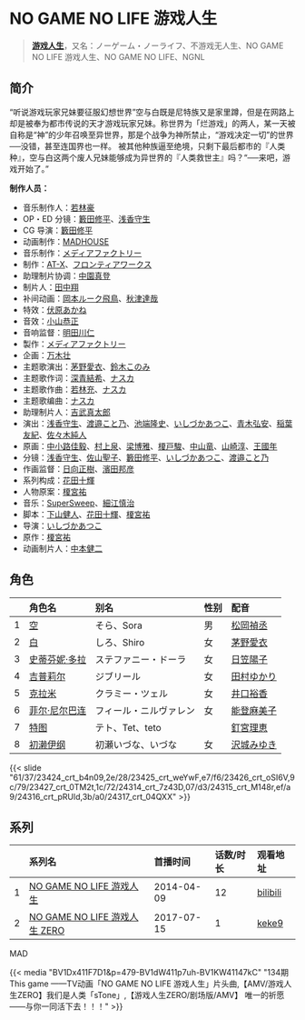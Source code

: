 # NO GAME NO LIFE 游戏人生


> <u>**[游戏人生](https://bgm.tv/subject/79227)**</u>，又名：ノーゲーム・ノーライフ、不游戏无人生、NO GAME NO LIFE 游戏人生、NO GAME NO LIFE、NGNL

## 简介

“听说游戏玩家兄妹要征服幻想世界”空与白既是尼特族又是家里蹲，但是在网路上却是被奉为都市传说的天才游戏玩家兄妹。称世界为「烂游戏」的两人，某一天被自称是“神”的少年召唤至异世界，那是个战争为神所禁止，“游戏决定一切”的世界──没错，甚至连国界也一样。
被其他种族逼至绝境，只剩下最后都市的『人类种』，空与白这两个废人兄妹能够成为异世界的『人类救世主』吗？“──来吧，游戏开始了。”

**制作人员：**
- 音乐制作人：[若林豪](https://bgm.tv/person/48932)
- OP・ED 分镜：[籔田修平](https://bgm.tv/person/26106)、[浅香守生](https://bgm.tv/person/40)
- CG 导演：[籔田修平](https://bgm.tv/person/26106)
- 动画制作：[MADHOUSE](https://bgm.tv/person/603)
- 音乐制作：[メディアファクトリー](https://bgm.tv/person/1226)
- 制作：[AT-X](https://bgm.tv/person/230)、[フロンティアワークス](https://bgm.tv/person/1495)
- 助理制片协调：[中園真登](https://bgm.tv/person/26481)
- 制片人：[田中翔](https://bgm.tv/person/33715)
- 补间动画：[岡本ルーク飛鳥](https://bgm.tv/person/50728)、[秋津達哉](https://bgm.tv/person/57397)
- 特效：[伏原あかね](https://bgm.tv/person/25630)
- 音效：[小山恭正](https://bgm.tv/person/19185)
- 音响监督：[明田川仁](https://bgm.tv/person/477)
- 製作：[メディアファクトリー](https://bgm.tv/person/1226)
- 企画：[万木壮](https://bgm.tv/person/14101)
- 主题歌演出：[茅野愛衣](https://bgm.tv/person/5847)、[鈴木このみ](https://bgm.tv/person/8401)
- 主题歌作词：[深青結希](https://bgm.tv/person/9980)、[ナスカ](https://bgm.tv/person/14605)
- 主题歌作曲：[若林充](https://bgm.tv/person/9984)、[ナスカ](https://bgm.tv/person/14605)
- 主题歌编曲：[ナスカ](https://bgm.tv/person/14605)
- 助理制片人：[吉武真太郎](https://bgm.tv/person/35955)
- 演出：[浅香守生](https://bgm.tv/person/40)、[渡邉こと乃](https://bgm.tv/person/15242)、[池端隆史](https://bgm.tv/person/1614)、[いしづかあつこ](https://bgm.tv/person/6361)、[青木弘安](https://bgm.tv/person/27882)、[稲葉友紀](https://bgm.tv/person/26717)、[佐々木純人](https://bgm.tv/person/16011)
- 原画：[中小路佳毅](https://bgm.tv/person/27097)、[村上泉](https://bgm.tv/person/26527)、[梁博雅](https://bgm.tv/person/15512)、[榎戸駿](https://bgm.tv/person/19513)、[中山竜](https://bgm.tv/person/12606)、[山崎淳](https://bgm.tv/person/29725)、[王國年](https://bgm.tv/person/13926)
- 分镜：[浅香守生](https://bgm.tv/person/40)、[佐山聖子](https://bgm.tv/person/900)、[籔田修平](https://bgm.tv/person/26106)、[いしづかあつこ](https://bgm.tv/person/6361)、[渡邉こと乃](https://bgm.tv/person/15242)
- 作画监督：[日向正樹](https://bgm.tv/person/19948)、[濱田邦彦](https://bgm.tv/person/3078)
- 系列构成：[花田十輝](https://bgm.tv/person/262)
- 人物原案：[榎宮祐](https://bgm.tv/person/6664)
- 音乐：[SuperSweep](https://bgm.tv/person/9894)、[細江慎治](https://bgm.tv/person/6551)
- 脚本：[下山健人](https://bgm.tv/person/11080)、[花田十輝](https://bgm.tv/person/262)、[榎宮祐](https://bgm.tv/person/6664)
- 导演：[いしづかあつこ](https://bgm.tv/person/6361)
- 原作：[榎宮祐](https://bgm.tv/person/6664)
- 动画制片人：[中本健二](https://bgm.tv/person/30001)

## 角色

|     |   角色名   |   别名  | 性别 |  配音  |
|:--- |:------  |:----      |:---  |:--   |
| 1 | [空](https://bgm.tv/character/23424) | そら、Sora | 男 | [松岡禎丞](https://bgm.tv/person/5764) |
| 2 | [白](https://bgm.tv/character/23425) | しろ、Shiro | 女 | [茅野愛衣](https://bgm.tv/person/5847) |
| 3 | [史蒂芬妮·多拉](https://bgm.tv/character/23426) | ステファニー・ドーラ | 女 | [日笠陽子](https://bgm.tv/person/5119) |
| 4 | [吉普莉尔](https://bgm.tv/character/23427) | ジブリール | 女 | [田村ゆかり](https://bgm.tv/person/3965) |
| 5 | [克拉米](https://bgm.tv/character/24314) | クラミー・ツェル | 女 | [井口裕香](https://bgm.tv/person/4851) |
| 6 | [菲尔·尼尔巴连](https://bgm.tv/character/24315) | フィール・ニルヴァレン | 女 | [能登麻美子](https://bgm.tv/person/3827) |
| 7 | [特图](https://bgm.tv/character/24316) | テト、Tet、teto |  | [釘宮理恵](https://bgm.tv/person/3936) |
| 8 | [初濑伊纲](https://bgm.tv/character/24317) | 初瀬いづな、いづな | 女 | [沢城みゆき](https://bgm.tv/person/4244) |

{{< slide "61/37/23424_crt_b4n09,2e/28/23425_crt_weYwF,e7/f6/23426_crt_oSI6V,9c/79/23427_crt_0TM2t,1c/72/24314_crt_7z43D,07/d3/24315_crt_M148r,ef/a9/24316_crt_pRUld,3b/a0/24317_crt_04QXX" >}}

## 系列

|     | 系列名                       | 首播时间       | 话数/时长 | 观看地址                                                     |
| :-- | :------------------------ | :--------- | :---- | :------------------------------------------------------- |
| 1   |[NO GAME NO LIFE 游戏人生](https://bgm.tv/subject/79227)| 2014-04-09 | 12    | [bilibili](https://www.bilibili.com/bangumi/play/ep4371) |
| 2   |[NO GAME NO LIFE 游戏人生 ZERO](https://bgm.tv/subject/187276)| 2017-07-15 | 1     | [keke9](https://www.keke9.app/play/8284-4-51045.html)    |


MAD

{{< media  "BV1Dx411F7D1&p=479-BV1dW411p7uh-BV1KW41147kC" 
"134期  This game ——TV动画「NO GAME NO LIFE 游戏人生」片头曲,【AMV/游戏人生ZERO】我们是人类「sTone」,【游戏人生ZERO/剧场版/AMV】 唯一的祈愿——与你一同活下去！！！" >}}

